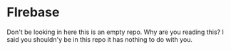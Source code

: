# FIrebase
Don't be looking in here  this is an empty repo. Why are you reading this? I said you shouldn'y be in this repo it has nothing to do with you.
